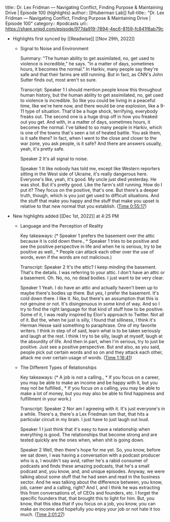 title:: Dr. Lex Fridman —  Navigating Conflict, Finding Purpose & Maintaining Drive | Episode 100 (highlights)
author:: [[Huberman Lab]]
full-title:: "Dr. Lex Fridman —  Navigating Conflict, Finding Purpose & Maintaining Drive | Episode 100"
category:: #podcasts
url:: https://share.snipd.com/episode/977da919-7894-4ec6-8159-fc841f8ab79c

- Highlights first synced by [[Readwise]] [[Nov 29th, 2022]]
	- Signal to Noise and Environment
	  
	  Summary:
	  "The human ability to get assimilated, no, get used to violence is incredible," he says. "In a matter of days, sometimes hours, it becomes the normal." In Harkiv, many people say they're safe and that their farms are still running. But in fact, as CNN's John Sutter finds out, most aren't so sure.
	  
	  Transcript:
	  Speaker 1
	  I should mention people know this throughout human history, but the human ability to get assimilated, no, get used to violence is incredible. So like you could be living in a peaceful time, like we're here now, and there would be one explosion, like a 9-11 type of situation. That'd be a huge shock, terrifying, everybody freaks out. The second one is a huge drop off in how you freaked out you get. And with, in a matter of days, sometimes hours, it becomes the normal. I've talked to so many people in Harkiv, which is one of the towns that's seen a lot of heated battle. You ask them, is it safe there? In fact, when I went to the close and closer to the war zone, you ask people, is it safe? And there are answers usually, yeah, it's pretty safe.
	  
	  Speaker 2
	  It's all signal to noise.
	  
	  Speaker 1
	  It like nobody has told me, except like Western reporters sitting in the West side of Ukraine, it's really dangerous here. Everyone's like, yeah, it's good. My uncle just died yesterday. He was shot. But it's pretty good. Like the farm's still running. How do I put it? They focus on the positive, that's one. But there's a deeper truth, though, which is you just get used to difficult situations. And the stuff that make you happy and the stuff that make you upset is relative to that new normal that you establish. ([Time 0:55:17](https://share.snipd.com/snip/bd5ab12c-d07e-4eb0-887f-d78665934550))
- New highlights added [[Dec 1st, 2022]] at 4:25 PM
	- Language and the Perception of Reality
	  
	  Key takeaways:
	  (* Speaker 1 prefers the basement over the attic because it is cold down there., * Speaker 1 tries to be positive and see the positive perspective in life and when he is serious, try to be positive as well., * People can attack each other over the use of words, even if the words are not malicious.)
	  
	  Transcript:
	  Speaker 2
	  It's the attic? I keep minding the basement. That's the details. I was referring to your attic. I don't have an attic or a basement. Oh. No, no, no dead bodies. I just want to be very clear.
	  
	  Speaker 1
	  Yeah. I do have an attic and actually haven't been up to maybe there's bodies up there. But yes, I prefer the basement. It's cold down there. I like it. No, but there's an assumption that this is not genuine or not. It's disingenuous in some kind of way. And so I try to find the right language for that kind of stuff how to be positive. Some of it, I was really inspired by Elon's approach to Twitter. Not all of it. But the, when he just is silly, I found that silliness, I think it's Herman Hesse said something to paraphrase. One of my favorite writers. I think in step of of said, learn what is to be taken seriously and laugh at the rest. I think I try to be silly, laugh at myself, laugh at the absurdity of life. And then in part, when I'm serious, try to just be positive. Just see a positive perspective. But and also, as you said, people pick out certain words and so on and they attack each other, attack me over certain usage of words. ([Time 1:16:41](https://share.snipd.com/snip/5d17fb6b-aadf-45e2-93d4-e5b09a1e2f32))
	- The Different Types of Relationships
	  
	  Key takeaways:
	  (* A job is not a calling., * If you focus on a career, you may be able to make an income and be happy with it, but you may not be fulfilled., * If you focus on a calling, you may be able to make a lot of money, but you may also be able to find happiness and fulfillment in your work.)
	  
	  Transcript:
	  Speaker 2
	  Nor am I agreeing with it. It's just everyone's in a while. There's a, there's a Lex Friedman ism that, that hits a particular circuit in my brain. I just have to just laugh out loud.
	  
	  Speaker 1
	  I just think that it's easy to have a relationship when everything is good. The relationships that become strong and are tested quickly are the ones when, when shit is going down.
	  
	  Speaker 2
	  Well, then there's hope for me yet. So, you know, before we sat down, I was having a conversation with a podcast producer who is a, I wouldn't say avid, rather he's a rabid consumer of podcasts and finds these amazing podcasts, that he's a small podcast and, you know, and, and unique episodes. Anyway, we were talking about some stuff that he had seen and read in the business sector. And he was talking about the difference between, you know, job, career and a calling, right? And I, and I think he was extracting this from conversations of, of CEOs and founders, etc. I forget the specific founders that, that brought this to light for him. But, you know, that this idea that if you focus on a job, you know, you can make an income and hopefully you enjoy your job or not hate it too much. ([Time 2:01:27](https://share.snipd.com/snip/473459a9-bd63-41e8-ad60-b977434e00cd))